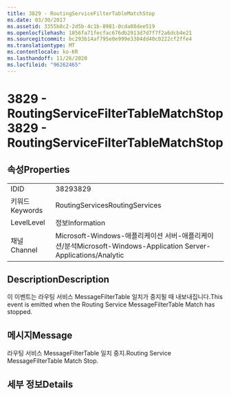 ```yaml
---
title: 3829 - RoutingServiceFilterTableMatchStop
ms.date: 03/30/2017
ms.assetid: 3355b8c2-2d5b-4c1b-8981-0cda08dee519
ms.openlocfilehash: 1856fa71fecfac676db2913d7d7f7f2a6dcb4e21
ms.sourcegitcommit: bc293b14af795e0e999e3304dd40c0222cf2ffe4
ms.translationtype: MT
ms.contentlocale: ko-KR
ms.lasthandoff: 11/26/2020
ms.locfileid: "96262465"
---
```

# <a name="3829---routingservicefiltertablematchstop"></a><span data-ttu-id="064f0-102">3829 - RoutingServiceFilterTableMatchStop</span><span class="sxs-lookup"><span data-stu-id="064f0-102">3829 - RoutingServiceFilterTableMatchStop</span></span>

## <a name="properties"></a><span data-ttu-id="064f0-103">속성</span><span class="sxs-lookup"><span data-stu-id="064f0-103">Properties</span></span>  
  
|||  
|-|-|  
|<span data-ttu-id="064f0-104">ID</span><span class="sxs-lookup"><span data-stu-id="064f0-104">ID</span></span>|<span data-ttu-id="064f0-105">3829</span><span class="sxs-lookup"><span data-stu-id="064f0-105">3829</span></span>|  
|<span data-ttu-id="064f0-106">키워드</span><span class="sxs-lookup"><span data-stu-id="064f0-106">Keywords</span></span>|<span data-ttu-id="064f0-107">RoutingServices</span><span class="sxs-lookup"><span data-stu-id="064f0-107">RoutingServices</span></span>|  
|<span data-ttu-id="064f0-108">Level</span><span class="sxs-lookup"><span data-stu-id="064f0-108">Level</span></span>|<span data-ttu-id="064f0-109">정보</span><span class="sxs-lookup"><span data-stu-id="064f0-109">Information</span></span>|  
|<span data-ttu-id="064f0-110">채널</span><span class="sxs-lookup"><span data-stu-id="064f0-110">Channel</span></span>|<span data-ttu-id="064f0-111">Microsoft-Windows-애플리케이션 서버-애플리케이션/분석</span><span class="sxs-lookup"><span data-stu-id="064f0-111">Microsoft-Windows-Application Server-Applications/Analytic</span></span>|  
  
## <a name="description"></a><span data-ttu-id="064f0-112">Description</span><span class="sxs-lookup"><span data-stu-id="064f0-112">Description</span></span>  

 <span data-ttu-id="064f0-113">이 이벤트는 라우팅 서비스 MessageFilterTable 일치가 중지될 때 내보내집니다.</span><span class="sxs-lookup"><span data-stu-id="064f0-113">This event is emitted when the Routing Service MessageFilterTable Match has stopped.</span></span>  
  
## <a name="message"></a><span data-ttu-id="064f0-114">메시지</span><span class="sxs-lookup"><span data-stu-id="064f0-114">Message</span></span>  

 <span data-ttu-id="064f0-115">라우팅 서비스 MessageFilterTable 일치 중지.</span><span class="sxs-lookup"><span data-stu-id="064f0-115">Routing Service MessageFilterTable Match Stop.</span></span>  
  
## <a name="details"></a><span data-ttu-id="064f0-116">세부 정보</span><span class="sxs-lookup"><span data-stu-id="064f0-116">Details</span></span>
